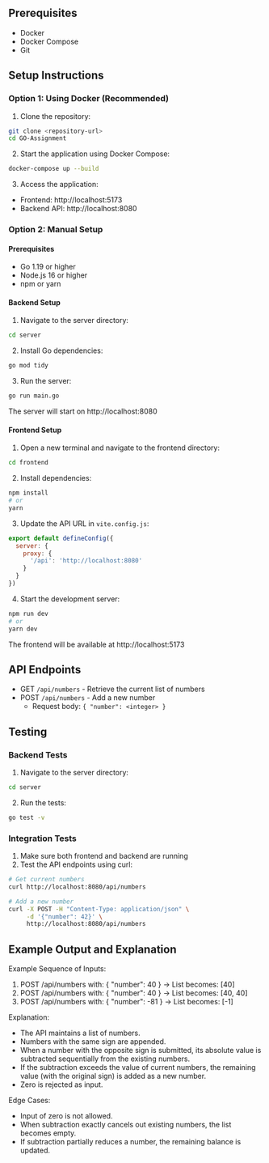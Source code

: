 ## Prerequisites

- Docker
- Docker Compose
- Git

## Setup Instructions

### Option 1: Using Docker (Recommended)

1. Clone the repository:
```bash
git clone <repository-url>
cd GO-Assignment
```

2. Start the application using Docker Compose:
```bash
docker-compose up --build
```

3. Access the application:
- Frontend: http://localhost:5173
- Backend API: http://localhost:8080

### Option 2: Manual Setup

#### Prerequisites
- Go 1.19 or higher
- Node.js 16 or higher
- npm or yarn

#### Backend Setup
1. Navigate to the server directory:
```bash
cd server
```

2. Install Go dependencies:
```bash
go mod tidy
```

3. Run the server:
```bash
go run main.go
```
The server will start on http://localhost:8080

#### Frontend Setup
1. Open a new terminal and navigate to the frontend directory:
```bash
cd frontend
```

2. Install dependencies:
```bash
npm install
# or
yarn
```

3. Update the API URL in `vite.config.js`:
```js
export default defineConfig({
  server: {
    proxy: {
      '/api': 'http://localhost:8080'
    }
  }
})
```

4. Start the development server:
```bash
npm run dev
# or
yarn dev
```
The frontend will be available at http://localhost:5173

## API Endpoints

- GET `/api/numbers` - Retrieve the current list of numbers
- POST `/api/numbers` - Add a new number
  - Request body: `{ "number": <integer> }`

## Testing

### Backend Tests
1. Navigate to the server directory:
```bash
cd server
```

2. Run the tests:
```bash
go test -v
```

### Integration Tests
1. Make sure both frontend and backend are running
2. Test the API endpoints using curl:
```bash
# Get current numbers
curl http://localhost:8080/api/numbers

# Add a new number
curl -X POST -H "Content-Type: application/json" \
     -d '{"number": 42}' \
     http://localhost:8080/api/numbers
```

## Example Output and Explanation

Example Sequence of Inputs:
1. POST /api/numbers with:
   { "number": 40 } 
   → List becomes: [40]
2. POST /api/numbers with:
   { "number": 40 }
   → List becomes: [40, 40]
3. POST /api/numbers with:
   { "number": -81 }
   → List becomes: [-1]

Explanation:
- The API maintains a list of numbers.
- Numbers with the same sign are appended.
- When a number with the opposite sign is submitted, its absolute value is subtracted sequentially from the existing numbers.
- If the subtraction exceeds the value of current numbers, the remaining value (with the original sign) is added as a new number.
- Zero is rejected as input.

Edge Cases:
- Input of zero is not allowed.
- When subtraction exactly cancels out existing numbers, the list becomes empty.
- If subtraction partially reduces a number, the remaining balance is updated.
